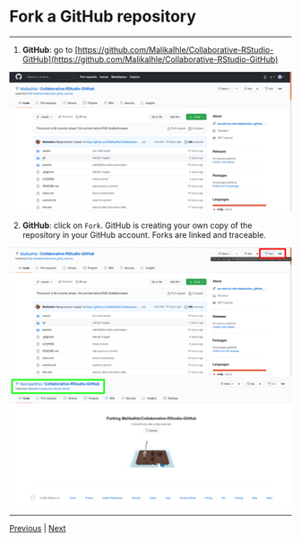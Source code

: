 # Fork a GitHub repository

***
1. **GitHub**: go to [https://github.com/MalikaIhle/Collaborative-RStudio-GitHub](https://github.com/MalikaIhle/Collaborative-RStudio-GitHub)

![](./assets/malika-repo.png)

2. **GitHub**: click on `Fork`. GitHub is creating your own copy of the repository in your GitHub account. Forks are linked and traceable.

![](./assets/fork-button.png)
![](./assets/fork-process.png)

***

[Previous](./README.md) | [Next](./clone.md)
